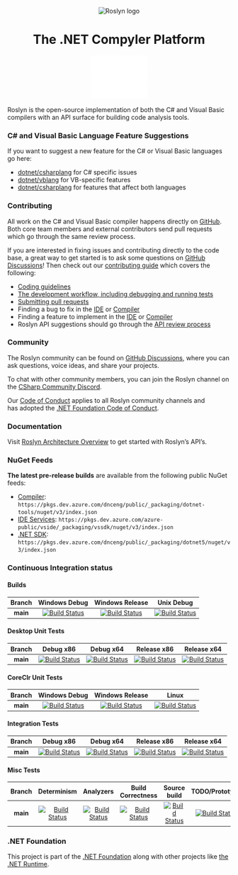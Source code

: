 <p align="center">
<img width="450" src="https://user-images.githubusercontent.com/46729679/109719841-17b7dd00-7b5e-11eb-8f5e-87eb2d4d1be9.png" alt="Roslyn logo">
</p>

<h1 align="center">The .NET Compyler Platform</h1>

<p align="center"><a href="http://aka.ms/discord-csharp-roslyn" rel="nofollow"><img title="Chat on Discord" src="docs/img/discord-mark-white.png" /></a></p>

Roslyn is the open-source implementation of both the C# and Visual Basic compilers with an API surface for building code analysis tools.

### C# and Visual Basic Language Feature Suggestions

If you want to suggest a new feature for the C# or Visual Basic languages go here:
- [dotnet/csharplang](https://github.com/dotnet/csharplang) for C# specific issues
- [dotnet/vblang](https://github.com/dotnet/vblang) for VB-specific features
- [dotnet/csharplang](https://github.com/dotnet/csharplang) for features that affect both languages

### Contributing

All work on the C# and Visual Basic compiler happens directly on [GitHub](https://github.com/dotnet/roslyn). Both core team members and external contributors send pull requests which go through the same review process.

If you are interested in fixing issues and contributing directly to the code base, a great way to get started is to ask some questions on [GitHub Discussions](https://github.com/dotnet/roslyn/discussions)! Then check out our [contributing guide](https://github.com/dotnet/roslyn/blob/main/CONTRIBUTING.md) which covers the following:

- [Coding guidelines](https://github.com/dotnet/roslyn/blob/main/docs/wiki/Contributing-Code.md)
- [The development workflow, including debugging and running tests](https://github.com/dotnet/roslyn/blob/main/docs/contributing/Building%2C%20Debugging%2C%20and%20Testing%20on%20Windows.md)
- [Submitting pull requests](<https://github.com/dotnet/roslyn/blob/main/CONTRIBUTING.md#How-to-submit-a-PR>)
- Finding a bug to fix in the [IDE](https://aka.ms/roslyn-ide-bugs-help-wanted) or [Compiler](https://aka.ms/roslyn-compiler-bugs-help-wanted)
- Finding a feature to implement in the [IDE](https://aka.ms/roslyn-ide-feature-help-wanted) or [Compiler](https://aka.ms/roslyn-compiler-feature-help-wanted)
- Roslyn API suggestions should go through the [API review process](<docs/contributing/API Review Process.md>)

### Community

The Roslyn community can be found on [GitHub Discussions](https://github.com/dotnet/roslyn/discussions), where you can ask questions, voice ideas, and share your projects.

To chat with other community members, you can join the Roslyn channel on the [CSharp Community Discord](https://discord.com/invite/tGJvv88).

Our [Code of Conduct](CODE-OF-CONDUCT.md) applies to all Roslyn community channels and has adopted the [.NET Foundation Code of Conduct](https://dotnetfoundation.org/code-of-conduct).

### Documentation

Visit [Roslyn Architecture Overview](https://docs.microsoft.com/en-us/dotnet/csharp/roslyn-sdk/compiler-api-model) to get started with Roslyn’s API’s.

### NuGet Feeds

**The latest pre-release builds** are available from the following public NuGet feeds: 
- [Compiler](https://dev.azure.com/dnceng/public/_packaging?_a=feed&feed=dotnet-tools): `https://pkgs.dev.azure.com/dnceng/public/_packaging/dotnet-tools/nuget/v3/index.json`
- [IDE Services](https://dev.azure.com/azure-public/vside/_packaging?_a=feed&feed=vssdk): `https://pkgs.dev.azure.com/azure-public/vside/_packaging/vssdk/nuget/v3/index.json`
- [.NET SDK](https://dev.azure.com/dnceng/public/_packaging?_a=feed&feed=dotnet5): `https://pkgs.dev.azure.com/dnceng/public/_packaging/dotnet5/nuget/v3/index.json`

[//]: # (Begin current test results)

### Continuous Integration status
#### Builds

|Branch|Windows Debug|Windows Release|Unix Debug|
|:--:|:--:|:--:|:--:|
**main**|[![Build Status](https://dev.azure.com/dnceng-public/public/_apis/build/status/dotnet/roslyn/roslyn-CI?branchname=main&jobname=Build_Windows_Debug&configuration=Build_Windows_Debug&label=build)](https://dev.azure.com/dnceng-public/public/_build/latest?definitionId=95&branchname=main&view=logs)|[![Build Status](https://dev.azure.com/dnceng-public/public/_apis/build/status/dotnet/roslyn/roslyn-CI?branchname=main&jobname=Build_Windows_Release&configuration=Build_Windows_Release&label=build)](https://dev.azure.com/dnceng-public/public/_build/latest?definitionId=95&branchname=main&view=logs)|[![Build Status](https://dev.azure.com/dnceng-public/public/_apis/build/status/dotnet/roslyn/roslyn-CI?branchname=main&jobname=Build_Unix_Debug&configuration=Build_Unix_Debug&label=build)](https://dev.azure.com/dnceng-public/public/_build/latest?definitionId=95&branchname=main&view=logs)|

#### Desktop Unit Tests

|Branch|Debug x86|Debug x64|Release x86|Release x64|
|:--:|:--:|:--:|:--:|:--:|
**main**|[![Build Status](https://dev.azure.com/dnceng-public/public/_apis/build/status/dotnet/roslyn/roslyn-CI?branchname=main&jobname=Test_Windows_Desktop_Debug_32&configuration=Test_Windows_Desktop_Debug_32&label=build)](https://dev.azure.com/dnceng-public/public/_build/latest?definitionId=95&branchname=main&view=logs)|[![Build Status](https://dev.azure.com/dnceng-public/public/_apis/build/status/dotnet/roslyn/roslyn-CI?branchname=main&jobname=Test_Windows_Desktop_Debug_64&configuration=Test_Windows_Desktop_Debug_64&label=build)](https://dev.azure.com/dnceng-public/public/_build/latest?definitionId=95&branchname=main&view=logs)|[![Build Status](https://dev.azure.com/dnceng-public/public/_apis/build/status/dotnet/roslyn/roslyn-CI?branchname=main&jobname=Test_Windows_Desktop_Release_32&configuration=Test_Windows_Desktop_Release_32&label=build)](https://dev.azure.com/dnceng-public/public/_build/latest?definitionId=95&branchname=main&view=logs)|[![Build Status](https://dev.azure.com/dnceng-public/public/_apis/build/status/dotnet/roslyn/roslyn-CI?branchname=main&jobname=Test_Windows_Desktop_Release_64&configuration=Test_Windows_Desktop_Release_64&label=build)](https://dev.azure.com/dnceng-public/public/_build/latest?definitionId=95&branchname=main&view=logs)|

#### CoreClr Unit Tests

|Branch|Windows Debug|Windows Release|Linux|
|:--:|:--:|:--:|:--:|
**main**|[![Build Status](https://dev.azure.com/dnceng-public/public/_apis/build/status/dotnet/roslyn/roslyn-CI?branchname=main&jobname=Test_Windows_CoreClr_Debug&configuration=Test_Windows_CoreClr_Debug&label=build)](https://dev.azure.com/dnceng-public/public/_build/latest?definitionId=95&branchname=main&view=logs)|[![Build Status](https://dev.azure.com/dnceng-public/public/_apis/build/status/dotnet/roslyn/roslyn-CI?branchname=main&jobname=Test_Windows_CoreClr_Release&configuration=Test_Windows_CoreClr_Release&label=build)](https://dev.azure.com/dnceng-public/public/_build/latest?definitionId=95&branchname=main&view=logs)|[![Build Status](https://dev.azure.com/dnceng-public/public/_apis/build/status/dotnet/roslyn/roslyn-CI?branchname=main&jobname=Test_Linux_Debug&configuration=Test_Linux_Debug&label=build)](https://dev.azure.com/dnceng-public/public/_build/latest?definitionId=95&branchname=main&view=logs)|

#### Integration Tests

|Branch|Debug x86|Debug x64|Release x86|Release x64
|:--:|:--:|:--:|:--:|:--:|
**main**|[![Build Status](https://dev.azure.com/dnceng-public/public/_apis/build/status/dotnet/roslyn/roslyn-integration-CI?branchname=main&jobname=VS_Integration_Debug_32&configuration=VS_Integration_Debug_32&label=build)](https://dev.azure.com/dnceng-public/public/_build/latest?definitionId=96&branchname=main&view=logs)|[![Build Status](https://dev.azure.com/dnceng-public/public/_apis/build/status/dotnet/roslyn/roslyn-integration-CI?branchname=main&jobname=VS_Integration_Debug_64&configuration=VS_Integration_Debug_64&label=build)](https://dev.azure.com/dnceng-public/public/_build/latest?definitionId=96&branchname=main&view=logs)|[![Build Status](https://dev.azure.com/dnceng-public/public/_apis/build/status/dotnet/roslyn/roslyn-integration-CI?branchname=main&jobname=VS_Integration_Release_32&configuration=VS_Integration_Release_32&label=build)](https://dev.azure.com/dnceng-public/public/_build/latest?definitionId=96&branchname=main&view=logs)|[![Build Status](https://dev.azure.com/dnceng-public/public/_apis/build/status/dotnet/roslyn/roslyn-integration-CI?branchname=main&jobname=VS_Integration_Release_64&configuration=VS_Integration_Release_64&label=build)](https://dev.azure.com/dnceng-public/public/_build/latest?definitionId=96&branchname=main&view=logs)|

#### Misc Tests

|Branch|Determinism|Analyzers|Build Correctness|Source build|TODO/Prototype|Spanish|MacOS|
|:--:|:--:|:--:|:--:|:--:|:--:|:--:|:--:|
**main**|[![Build Status](https://dev.azure.com/dnceng-public/public/_apis/build/status/dotnet/roslyn/roslyn-CI?branchname=main&jobname=Correctness_Determinism&configuration=Correctness_Determinism&label=build)](https://dev.azure.com/dnceng-public/public/_build/latest?definitionId=95&branchname=main&view=logs)|[![Build Status](https://dev.azure.com/dnceng-public/public/_apis/build/status/dotnet/roslyn/roslyn-CI?branchname=main&jobname=Correctness_Analyzers&configuration=Correctness_Analyzers&label=build)](https://dev.azure.com/dnceng-public/public/_build/latest?definitionId=95&branchname=main&view=logs)|[![Build Status](https://dev.azure.com/dnceng-public/public/_apis/build/status/dotnet/roslyn/roslyn-CI?branchname=main&jobname=Correctness_Build_Artifacts&configuration=Correctness_Build_Artifacts&label=build)](https://dev.azure.com/dnceng-public/public/_build/latest?definitionId=95&branchname=main&view=logs)|[![Build Status](https://dev.azure.com/dnceng-public/public/_apis/build/status/dotnet/roslyn/roslyn-CI?branchname=main&jobname=Source-Build+(Managed)&configuration=Source-Build+(Managed)&label=build)](https://dev.azure.com/dnceng-public/public/_build/latest?definitionId=95&branchname=main&view=logs)|[![Build Status](https://dev.azure.com/dnceng-public/public/_apis/build/status/dotnet/roslyn/roslyn-CI?branchname=main&jobname=Correctness_TodoCheck&configuration=Correctness_TodoCheck&label=build)](https://dev.azure.com/dnceng-public/public/_build/latest?definitionId=95&branchname=main&view=logs)|[![Build Status](https://dev.azure.com/dnceng-public/public/_apis/build/status/dotnet/roslyn/roslyn-CI?branchname=main&jobname=Test_Windows_Desktop_Spanish_Release_64&configuration=Test_Windows_Desktop_Spanish_Release_64&label=build)](https://dev.azure.com/dnceng-public/public/_build/latest?definitionId=95&branchname=main&view=logs)|[![Build Status](https://dev.azure.com/dnceng-public/public/_apis/build/status/dotnet/roslyn/roslyn-CI?branchname=main&jobname=Test_macOS_Debug&configuration=Test_macOS_Debug&label=build)](https://dev.azure.com/dnceng-public/public/_build/latest?definitionId=95&branchname=main&view=logs)|


[//]: # (End current test results)

### .NET Foundation

This project is part of the [.NET Foundation](http://www.dotnetfoundation.org/projects) along with other projects like [the .NET Runtime](https://github.com/dotnet/runtime/).

